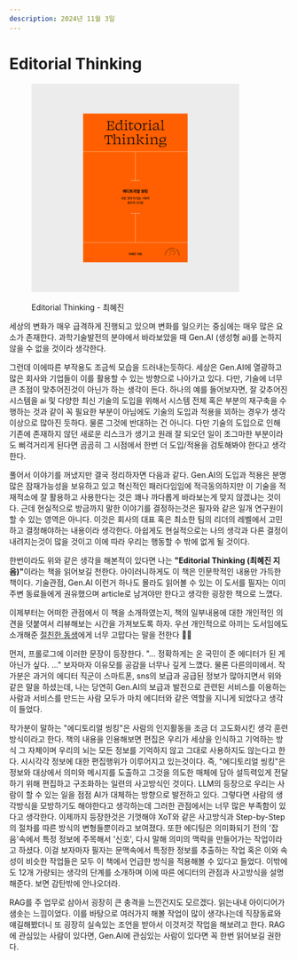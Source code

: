 ```yaml
---
description: 2024년 11월 3일
---
```


# Editorial Thinking

<figure><img src="../.gitbook/assets/image (3) (1) (1) (1) (1) (1).png" alt="" width="375"><figcaption><p>Editorial Thinking - 최혜진</p></figcaption></figure>

세상의 변화가 매우 급격하게 진행되고 있으며 변화를 일으키는 중심에는 매우 많은 요소가 존재한다. 과학기술발전의 분야에서 바라보았을 때 Gen.AI (생성형 ai)를 논하지 않을 수 없을 것이라 생각한다.

그런데 이에따른 부작용도 조금씩 모습을 드러내는듯하다. 세상은 Gen.AI에 열광하고 많은 회사와 기업들이 이를 활용할 수 있는 방향으로 나아가고 있다. 다만, 기술에 너무 큰 초점이 맞추어진것이 아닌가 하는 생각이 든다. 하나의 예를 들어보자면, 잘 갖추어진 시스템을 ai 및 다양한 최신 기술의 도입을 위해서 시스템 전체 혹은 부분의 재구축을 수행하는 것과 같이 꼭 필요한 부분이 아님에도 기술의 도입과 적용을 꾀하는 경우가 생각이상으로 많아진 듯하다. 물론 그것에 반대하는 건 아니다. 다만 기술의 도입으로 인해 기존에 존재하지 않던 새로운 리스크가 생기고 원래 잘 되오던 일이 조그마한 부분이라도 삐걱거리게 된다면 곰곰히 그 시점에서 한번 더 도입/적용을 검토해봐야 한다고 생각한다.

풀어서 이야기를 꺼냈지만 결국 정리하자면 다음과 같다. Gen.AI의 도입과 적용은 분명 많은 잠재가능성을 보유하고 있고 혁신적인 패러다임임에 적극동의하지만 이 기술을 적재적소에 잘 활용하고 사용한다는 것은 꽤나 까다롭게 바라보는게 맞지 않겠냐는 것이다. 근데 현실적으로 방금까지 말한 이야기를 결정하는것은 필자와 같은 일개 연구원이 할 수 있는 영역은 아니다. 이것은 회사의 대표 혹은 최소한 팀의 리더의 레벨에서 고민하고 결정해야하는 내용이라 생각한다. 아쉽게도 현실적으로는 나의 생각과 다른 결정이 내려지는것이 많을 것이고 이에 따라 우리는 행동할 수 밖에 없게 될 것이다.

한번이라도 위와 같은 생각을 해본적이 있다면 나는 **"Editorial Thinking (최혜진 지음)"**&#xC774;라는 책을 읽어보길 천한다. 아이러니하게도 이 책은 인문학적인 내용만 가득한 책이다. 기술관점, Gen.AI 이런거 하나도 몰라도 읽어볼 수 있는 이 도서를 필자는 이미 주변 동료들에게 권유했으며 article로 남겨야만 한다고 생각한 굉장한 책으로 느꼈다.&#x20;

이제부터는 어떠한 관점에서 이 책을 소개하였는지, 책의 일부내용에 대한 개인적인 의견을 덧붙여서 리뷰해보는 시간을 가져보도록 하자. 우선 개인적으로 아끼는 도서임에도 소개해준 [절친한 동생](https://github.com/DohaLim)에게 너무 고맙다는 말을 전한다 🥹🥹

먼저, 프롤로그에 이러한 문장이 등장한다. "... 정확하게는 온 국민이 준 에디터가 된 게 아닌가 싶다. ..." 보자마자 이유모를 공감을 너무나 깊게 느꼈다. 물론 다른의미에서. 작가분은 과거의 에디터 직군이 스마트폰, sns의 보급과 공급된 정보가 많아지면서 위와 같은 말을 하셨는데, 나는 당연히 Gen.AI의 보급과 발전으로 관련된 서비스를 이용하는 사람과 서비스를 만드는 사람 모두가 마치 에디터와 같은 역할을 지니게 되었다고 생각이 들었다.&#x20;

작가분이 말하는 "에디토리얼 씽킹"은 사람의 인지활동을 조금 더 고도화시킨 생각 훈련 방식이라고 한다. 책의 내용을 인용해보면 편집은 우리가 세상을 인식하고 기억하는 방식 그 자체이며 우리의 뇌는 모든 정보를 기억하지 않고 그대로 사용하지도 않는다고 한다. 시시각각 정보에 대한 편집행위가 이루어지고 있는것이다. 즉, "에디토리얼 씽킹"은 정보와 대상에서 의미와 메시지를 도출하고 그것을 의도한 매체에 담아 설득력있게 전달하기 위해 편집하고 구조화하는 일련의 사고방식인 것이다. LLM의 등장으로 우리는 사람이 할 수 있는 일을 점점 AI가 대체하는 방향으로 발전하고 있다. 그렇다면 사람의 생각방식을 모방하기도 해야한다고 생각하는데 그러한 관점에서는 너무 많은 부족함이 있다고 생각한다. 이제까지 등장한것은 기껏해야 XoT와 같은 사고방식과 Step-by-Step의 절차를 따른 방식의 변형들뿐이라고 보여졌다. 또한 에디팅은 의미화되기 전의 '잡음'속에서 특정 정보에 주목해서 '신호', 다시 말해 의미의 맥락을 만들어가는 작업이라고 하셨다. 이걸 보자마자 필자는 문맥속에서 특정한 정보를 추출하는 작업 혹은 이와 속성이 비슷한 작업들은 모두 이 책에서 언급한 방식을 적용해볼 수 있다고 들었다. 이밖에도 12개 가량되는 생각의 단계를 소개하며 이에 따른 에디터의 관점과 사고방식을 설명해준다. 보면 감탄밖에 안나오더라.&#x20;

RAG를 주 업무로 삼아서 굉장히 큰 충격을 느낀건지도 모르겠다. 읽는내내 아이디어가 샘솟는 느낌이었다. 이를 바탕으로 여러가지 해볼 작업이 많이 생각나는데 직장동료와 얘길해봤더니 또 굉장히 실속있는 조언을 받아서 이것저것 작업을 해보려고 한다. RAG에 관심있는 사람이 있다면, Gen.AI에 관심있는 사람이 있다면 꼭 한번 읽어보길 권한다.
